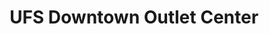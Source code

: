 ---
title: "UFS Downtown Outlet Center"
url: /peoria/ufs-downtown-outlet-center/
shop: Dorfladen
---
